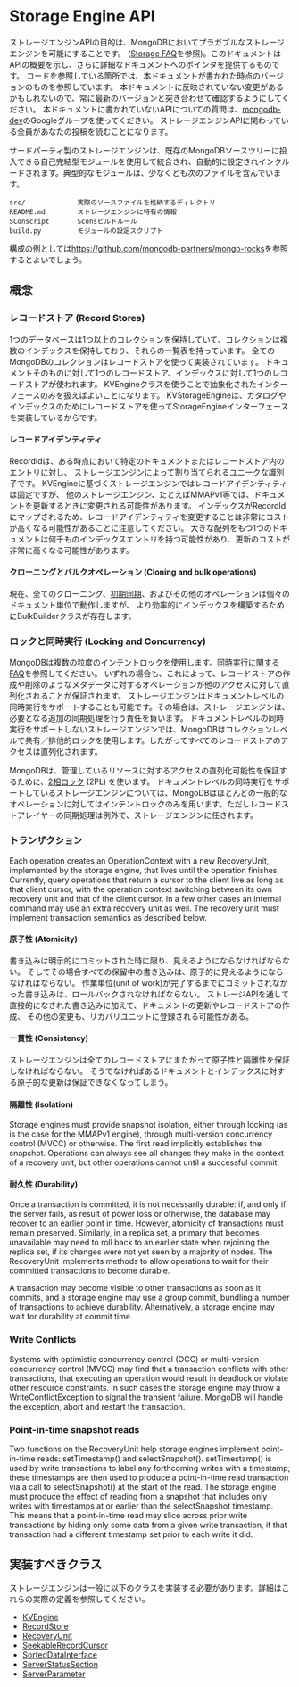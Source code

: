 Storage Engine API
==================

ストレージエンジンAPIの目的は、MongoDBにおいてプラガブルなストレージエンジンを可能にすることです。
([Storage FAQ][]を参照)。このドキュメントはAPIの概要を示し、さらに詳細なドキュメントへのポインタを提供するものです。
コードを参照している箇所では、本ドキュメントが書かれた時点のバージョンのものを参照しています。
本ドキュメントに反映されていない変更があるかもしれないので、常に最新のバージョンと突き合わせて確認するようにしてください。
本ドキュメントに書かれていないAPIについての質問は、[mongodb-dev][]のGoogleグループを使ってください。
ストレージエンジンAPIに関わっている全員があなたの投稿を読むことになります。

サードパーティ製のストレージエンジンは、既存のMongoDBソースツリーに投入できる自己完結型モジュールを使用して統合され、自動的に設定されインクルードされます。典型的なモジュールは、少なくとも次のファイルを含んでいます。

    src/             実際のソースファイルを格納するディレクトリ
    README.md        ストレージエンジンに特有の情報
    SConscript       Sconsビルドルール
    build.py         モジュールの設定スクリプト

構成の例としては<https://github.com/mongodb-partners/mongo-rocks>を参照するとよいでしょう。


概念
--------

### レコードストア (Record Stores)
1つのデータベースは1つ以上のコレクションを保持していて、コレクションは複数のインデックスを保持しており、それらの一覧表を持っています。
全てのMongoDBのコレクションはレコードストアを使って実装されています。
ドキュメントそのものに対して1つのレコードストア、インデックスに対して1つのレコードストアが使われます。
KVEngineクラスを使うことで抽象化されたインターフェースのみを扱えばよいことになります。
KVStorageEngineは、カタログやインデックスのためにレコードストアを使ってStorageEngineインターフェースを実装しているからです。

#### レコードアイデンティティ
RecordIdは、ある時点において特定のドキュメントまたはレコードストア内のエントリに対し、
ストレージエンジンによって割り当てられるユニークな識別子です。
KVEngineに基づくストレージエンジンではレコードアイデンティティは固定ですが、
他のストレージエンジン、たとえばMMAPv1等では、ドキュメントを更新するときに変更される可能性があります。
インデックスがRecordIdにマップされるため、レコードアイデンティティを変更することは非常にコストが高くなる可能性があることに注意してください。
大きな配列をもつ1つのドキュメントは何千ものインデックスエントリを持つ可能性があり、更新のコストが非常に高くなる可能性があります。

#### クローニングとバルクオペレーション (Cloning and bulk operations)
現在、全てのクローニング、[初期同期][]、およびその他のオペレーションは個々のドキュメント単位で動作しますが、
より効率的にインデックスを構築するためにBulkBuilderクラスが存在します。

### ロックと同時実行 (Locking and Concurrency)
MongoDBは複数の粒度のインテントロックを使用します。[同時実行に関するFAQ][]を参照してください。
いずれの場合も、これによって、レコードストアの作成や削除のようなメタデータに対するオペレーションが他のアクセスに対して直列化されることが保証されます。
ストレージエンジンはドキュメントレベルの同時実行をサポートすることも可能です。その場合は、ストレージエンジンは、必要となる追加の同期処理を行う責任を負います。
ドキュメントレベルの同時実行をサポートしないストレージエンジンでは、MongoDBはコレクションレベルで共有／排他的ロックを使用します。したがってすべてのレコードストアのアクセスは直列化されます。

MongoDBは、管理しているリソースに対するアクセスの直列化可能性を保証するために、[2相ロック][] (2PL) を使います。
ドキュメントレベルの同時実行をサポートしているストレージエンジンについては、MongoDBはほとんどの一般的なオペレーションに対してはインテントロックのみを用います。ただしレコードストアレイヤーの同期処理は例外で、ストレージエンジンに任されます。

### トランザクション
Each operation creates an OperationContext with a new RecoveryUnit, implemented by the storage
engine, that lives until the operation finishes. Currently, query operations that return a cursor
to the client live as long as that client cursor, with the operation context switching between its
own recovery unit and that of the client cursor. In a few other cases an internal command may use
an extra recovery unit as well. The recovery unit must implement transaction semantics as described
below.

#### 原子性 (Atomicity)
書き込みは明示的にコミットされた時に限り、見えるようにならなければならない。
そしてその場合すべての保留中の書き込みは、原子的に見えるようにならなければならない。
作業単位(unit of work)が完了するまでにコミットされなかった書き込みは、ロールバックされなければならない。
ストレージAPIを通して直接的になされた書き込みに加えて、ドキュメントの更新やレコードストアの作成、
その他の変更も、リカバリユニットに登録される可能性がある。

#### 一貫性 (Consistency)
ストレージエンジンは全てのレコードストアにまたがって原子性と隔離性を保証しなければならない。
そうでなければあるドキュメントとインデックスに対する原子的な更新は保証できなくなってしまう。

#### 隔離性 (Isolation)
Storage engines must provide snapshot isolation, either through locking (as is the case for the
MMAPv1 engine), through multi-version concurrency control (MVCC) or otherwise. The first read
implicitly establishes the snapshot. Operations can always see all changes they make in the context
of a recovery unit, but other operations cannot until a successful commit.

#### 耐久性 (Durability)
Once a transaction is committed, it is not necessarily durable: if, and only if the server fails,
as result of power loss or otherwise, the database may recover to an earlier point in time.
However, atomicity of transactions must remain preserved. Similarly, in a replica set, a primary
that becomes unavailable may need to roll back to an earlier state when rejoining the replica set,
if its changes were not yet seen by a majority of nodes. The RecoveryUnit implements methods to
allow operations to wait for their committed transactions to become durable.

A transaction may become visible to other transactions as soon as it commits, and a storage engine
may use a group commit, bundling a number of transactions to achieve durability. Alternatively, a
storage engine may wait for durability at commit time.

### Write Conflicts
Systems with optimistic concurrency control (OCC) or multi-version concurrency control (MVCC) may
find that a transaction conflicts with other transactions, that executing an operation would result
in deadlock or violate other resource constraints. In such cases the storage engine may throw a
WriteConflictException to signal the transient failure. MongoDB will handle the exception, abort
and restart the transaction.

### Point-in-time snapshot reads
Two functions on the RecoveryUnit help storage engines implement point-in-time reads: setTimestamp()
and selectSnapshot().  setTimestamp() is used by write transactions to label any forthcoming writes
with a timestamp; these timestamps are then used to produce a point-in-time read transaction via a
call to selectSnapshot() at the start of the read.  The storage engine must produce the effect of
reading from a snapshot that includes only writes with timestamps at or earlier than the
selectSnapshot timestamp.  This means that a point-in-time read may slice across prior write
transactions by hiding only some data from a given write transaction, if that transaction had a
different timestamp set prior to each write it did.

実装すべきクラス
--------------------

ストレージエンジンは一般に以下のクラスを実装する必要があります。詳細はこれらの実際の定義を参照してください。

* [KVEngine](kv/kv_engine.h)
* [RecordStore](record_store.h)
* [RecoveryUnit](recovery_unit.h)
* [SeekableRecordCursor](record_store.h)
* [SortedDataInterface](sorted_data_interface.h)
* [ServerStatusSection](../commands/server_status.h)
* [ServerParameter](../server_parameters.h)


[同時実行に関するFAQ]: http://docs.mongodb.org/manual/faq/concurrency/
[初期同期]: http://docs.mongodb.org/manual/core/replica-set-sync/#replica-set-initial-sync
[mongodb-dev]: https://groups.google.com/forum/#!forum/mongodb-dev
[replica set]: http://docs.mongodb.org/manual/replication/
[Storage FAQ]: http://docs.mongodb.org/manual/faq/storage
[2相ロック]: http://en.wikipedia.org/wiki/Two-phase_locking
